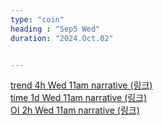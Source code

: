 ```yaml
---
type: "coin"
heading : "Sep5 Wed"
duration: "2024.Oct.02"


---
```

 



[trend 4h Wed 11am narrative (링크)](/todo/images/trend-2024-10-02-11AM.png)  
[time 1d Wed 11am narrative (링크)](/todo/images/time-2024-10-02-11AM.png)  
[OI 2h Wed 11am narrative (링크)](/todo/images/OI-2024-10-02-11AM.png)    



